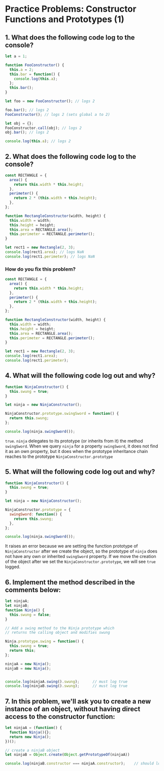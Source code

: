 # Practice Problems: Constructor Functions and Prototypes (1)

## 1. What does the following code log to the console?

```js
let a = 1;

function FooConstructor() {
  this.a = 2;
  this.bar = function() {
    console.log(this.a);
  };
  this.bar();
}

let foo = new FooConstructor(); // logs 2

foo.bar(); // logs 2
FooConstructor(); // logs 2 (sets global a to 2)

let obj = {};
FooConstructor.call(obj); // logs 2
obj.bar(); // logs 2

console.log(this.a); // logs 2
```

## 2. What does the following code log to the console?

```js
const RECTANGLE = {
  area() {
    return this.width * this.height;
  },
  perimeter() {
    return 2 * (this.width + this.height);
  },
};

function RectangleConstructor(width, height) {
  this.width = width;
  this.height = height;
  this.area = RECTANGLE.area();
  this.perimeter = RECTANGLE.perimeter();
}

let rect1 = new Rectangle(2, 3);
console.log(rect1.area); // logs NaN
console.log(rect1.perimeter); // logs NaN
```
### How do you fix this problem?

```js
const RECTANGLE = {
  area() {
    return this.width * this.height;
  },
  perimeter() {
    return 2 * (this.width + this.height);
  },
};

function RectangleConstructor(width, height) {
  this.width = width;
  this.height = height;
  this.area = RECTANGLE.area();
  this.perimeter = RECTANGLE.perimeter();
}

let rect1 = new Rectangle(2, 3);
console.log(rect1.area);
console.log(rect1.perimeter);
```

## 4. What will the following code log out and why?

```js
function NinjaConstructor() {
  this.swung = true;
}

let ninja = new NinjaConstructor();

NinjaConstructor.prototype.swingSword = function() {
  return this.swung;
};

console.log(ninja.swingSword());
```

`true`. `ninja` delegates to its prototype (or inherits from it) the method `swingSword`. When we query `ninja` for a property `swingSword`, it does not find it as an own property, but it does when the prototype inheritance chain reaches to the prototype `NinjaConstructor.prototype`

## 5. What will the following code log out and why?

```js
function NinjaConstructor() {
  this.swung = true;
}

let ninja = new NinjaConstructor();

NinjaConstructor.prototype = {
  swingSword: function() {
    return this.swung;
  },
};

console.log(ninja.swingSword());
```

It raises an error because we are setting the function prototype of `NinjaConstructor` after we create the object, so the prototype of `ninja` does not have any own or inherited `swingSword` property. If we move the creation of the object after we set the `NinjaConstructor.prototype`, we will see `true` logged.

## 6. Implement the method described in the comments below:

```js
let ninjaA;
let ninjaB;
function Ninja() {
  this.swung = false;
}

// Add a swing method to the Ninja prototype which
// returns the calling object and modifies swung

Ninja.prototype.swing = function() {
  this.swung = true;
  return this;
};

ninjaA = new Ninja();
ninjaB = new Ninja();


console.log(ninjaA.swing().swung);      // must log true
console.log(ninjaB.swing().swung);      // must log true
```

## 7. In this problem, we'll ask you to create a new instance of an object, without having direct access to the constructor function:

```js
let ninjaA = (function() {
  function Ninja(){};
  return new Ninja();
})();

// create a ninjaB object
let ninjaB = Object.create(Object.getPrototypeOf(ninjaA))

console.log(ninjaB.constructor === ninjaA.constructor);    // should log true
```

